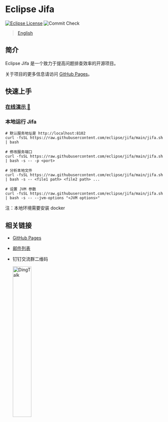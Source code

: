 <!--
    Copyright (c) 2020, 2023 Contributors to the Eclipse Foundation

    See the NOTICE file(s) distributed with this work for additional
    information regarding copyright ownership.

    This program and the accompanying materials are made available under the
    terms of the Eclipse Public License 2.0 which is available at
    http://www.eclipse.org/legal/epl-2.0

    SPDX-License-Identifier: EPL-2.0
 -->
# Eclipse Jifa

[![Eclipse License](https://img.shields.io/github/license/eclipse/jifa?label=License)](https://github.com/eclipse/jifa/blob/main/LICENSE)
![Commit Check](https://github.com/eclipse/jifa/actions/workflows/commit-check.yml/badge.svg?branch=main)

> [English](https://github.com/eclipse/jifa/blob/main/README.md)

## 简介

Eclipse Jifa 是一个致力于提高问题排查效率的开源项目。

关于项目的更多信息请访问 [GitHub Pages](https://eclipse.github.io/jifa/zh/)。

## 快速上手

### [在线演示 🛝](https://jifa.dragonwell-jdk.io)

### 本地运行 Jifa

```shell
# 默认服务地址是 http://localhost:8102
curl -fsSL https://raw.githubusercontent.com/eclipse/jifa/main/jifa.sh | bash

# 修改服务端口
curl -fsSL https://raw.githubusercontent.com/eclipse/jifa/main/jifa.sh | bash -s -- -p <port>

# 分析本地文件
curl -fsSL https://raw.githubusercontent.com/eclipse/jifa/main/jifa.sh | bash -s -- <file1 path> <file2 path> ...

# 设置 JVM 参数
curl -fsSL https://raw.githubusercontent.com/eclipse/jifa/main/jifa.sh | bash -s -- --jvm-options "<JVM options>"
```

注：本地环境需要安装 docker

## 相关链接

- [GitHub Pages](https://eclipse.github.io/jifa/zh/)
- [邮件列表](https://accounts.eclipse.org/mailing-list/jifa-dev)
- 钉钉交流群二维码

  <div>
    <img src=https://user-images.githubusercontent.com/33491035/226314386-e1cf71d4-8429-4e4c-bdc0-c511a9009ee1.JPG alt="DingTalk" width=35%/>
  </div>